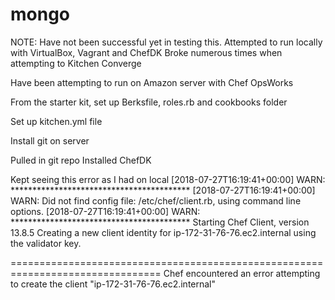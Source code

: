# mongo

NOTE:
Have not been successful yet in testing this.
Attempted to run locally with VirtualBox, Vagrant and ChefDK
Broke numerous times when attempting to Kitchen Converge

Have been attempting to run on Amazon server with Chef OpsWorks

From the starter kit, set up Berksfile, roles.rb and cookbooks folder

Set up kitchen.yml file

Install git on server

Pulled in git repo
Installed ChefDK

Kept seeing this error as I had on local
[2018-07-27T16:19:41+00:00] WARN: *****************************************
[2018-07-27T16:19:41+00:00] WARN: Did not find config file: /etc/chef/client.rb, using command line options.
[2018-07-27T16:19:41+00:00] WARN: *****************************************
Starting Chef Client, version 13.8.5
Creating a new client identity for ip-172-31-76-76.ec2.internal using the validator key.

================================================================================
Chef encountered an error attempting to create the client "ip-172-31-76-76.ec2.internal"

